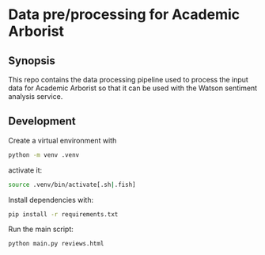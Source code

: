 # Data pre/processing for Academic Arborist

## Synopsis

This repo contains the data processing pipeline used to process the input data
for Academic Arborist so that it can be used with the Watson sentiment analysis
service.

## Development

Create a virtual environment with

```sh
python -m venv .venv
```

activate it:

```sh
source .venv/bin/activate[.sh|.fish]
```

Install dependencies with:

```sh
pip install -r requirements.txt
```

Run the main script:

```sh
python main.py reviews.html
```
